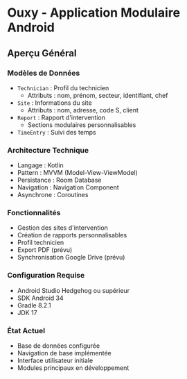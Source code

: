 # Ouxy - Application Modulaire Android

## Aperçu Général

### Modèles de Données
- `Technician` : Profil du technicien
  - Attributs : nom, prénom, secteur, identifiant, chef
- `Site` : Informations du site
  - Attributs : nom, adresse, code S, client
- `Report` : Rapport d'intervention
  - Sections modulaires personnalisables
- `TimeEntry` : Suivi des temps

### Architecture Technique
- Langage : Kotlin
- Pattern : MVVM (Model-View-ViewModel)
- Persistance : Room Database
- Navigation : Navigation Component
- Asynchrone : Coroutines

### Fonctionnalités
- Gestion des sites d'intervention
- Création de rapports personnalisables
- Profil technicien
- Export PDF (prévu)
- Synchronisation Google Drive (prévu)

### Configuration Requise
- Android Studio Hedgehog ou supérieur
- SDK Android 34
- Gradle 8.2.1
- JDK 17

### État Actuel
- Base de données configurée
- Navigation de base implémentée
- Interface utilisateur initiale
- Modules principaux en développement